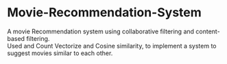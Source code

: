 # Movie-Recommendation-System
A movie Recommendation system using collaborative filtering and content-based filtering.
<br /> Used and Count Vectorize and Cosine similarity, to implement a system to suggest movies similar to each other.
